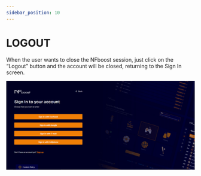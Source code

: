 ```yaml
---
sidebar_position: 10
---
```


# LOGOUT

When the user wants to close the NFboost session, just click on the “Logout” button and the account will be closed, returning to the Sign In screen.

![1](assets/signin.png)
